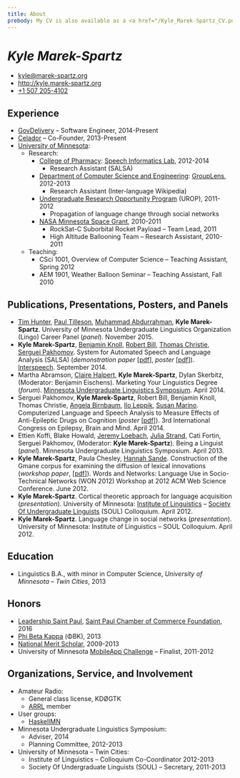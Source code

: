 ```yaml
---
title: About
prebody: My CV is also available as a <a href="/Kyle_Marek-Spartz_CV.pdf">PDF</a>.
---
```


# ***Kyle Marek-Spartz***

- <kyle@marek-spartz.org>
- <http://kyle.marek-spartz.org>
- [+1 507 205-4102](tel:+1-507-205-4102)

## Experience

- [GovDelivery](http://www.govdelivery.com/) – Software Engineer, 2014-Present
- [Celador](http://www.celador.mn) – Co-Founder, 2013-Present
- [University of Minnesota](http://www.umn.edu/):
    - Research:
        - [College of Pharmacy](http://www.pharmacy.umn.edu/): [Speech Informatics Lab](http://rxinformatics.umn.edu/), 2012-2014
            - Research Assistant (SALSA)
        - [Department of Computer Science and Engineering](http://www.cs.umn.edu/index.php): [GroupLens](http://www.grouplens.org/), 2012-2013
            - Research Assistant (Inter-language Wikipedia)
        - [Undergraduate Research Opportunity Program](http://www.urop.umn.edu/) (UROP), 2011-2012
            - Propagation of language change through social networks
        - [NASA Minnesota Space Grant](http://www.aem.umn.edu/msgc/), 2010-2011
            - RockSat-C Suborbital Rocket Payload – Team Lead, 2011
            - High Altitude Ballooning Team – Research Assistant, 2010-2011
    - Teaching:
        - CSci 1001, Overview of Computer Science – Teaching Assistant, Spring 2012
        - AEM 1901, Weather Balloon Seminar – Teaching Assistant, Fall 2010


## Publications, Presentations, Posters, and Panels

- [Tim Hunter](http://www.tc.umn.edu/~timh/), [Paul Tilleson](http://linguistics.umn.edu/people/profile.php?UID=till0090), [Muhammad Abdurrahman](https://twitter.com/muhammadscript), **Kyle Marek-Spartz**. University of Minnesota Undergraduate Linguistics Organization (Lingo) Career Panel (*panel*). November 2015.
- **Kyle Marek-Spartz**, [Benjamin Knoll](http://www.bmhi.umn.edu/ihi/research/nlpie/people/knoll/), [Robert Bill](http://www.bmhi.umn.edu/ihi/research/nlpie/people/bill/), [Thomas Christie](https://tom-christie.github.io/), [Serguei Pakhomov](http://www.tc.umn.edu/~pakh0002/homepage/). System for Automated Speech and Language Analysis (SALSA) (*demonstration paper* [[pdf](http://kyle.marek-spartz.org/publications/2014-interspeech-paper.pdf)], *poster* [[pdf](http://kyle.marek-spartz.org/publications/2014-interspeech-poster.pdf)]). [Interspeech](http://www.interspeech2014.org). September 2014.
- Martha Abramson, [Claire Halpert](http://www.tc.umn.edu/~halpert/), **Kyle Marek-Spartz**, Dylan Skerbitz, (Moderator: Benjamin Eischens). Marketing Your Linguistics Degree (*forum*). [Minnesota Undergraduate Linguistics Symposium](http://linguistics.mn). April 2014.
- Serguei Pakhomov, **Kyle Marek-Spartz**, Robert Bill, Benjamin Knoll, Thomas Christie, [Angela Birnbaum](http://www.pharmacy.umn.edu/faculty/birnbaum_angela/), [Ilo Leppik](http://www.pharmacy.umn.edu/faculty/leppik_ilo/), [Susan Marino](http://www.pharmacy.umn.edu/faculty/marino_susan/). Computerized Language and Speech Analysis to Measure Effects of Anti-Epileptic Drugs on Cognition (*poster* [[pdf](http://kyle.marek-spartz.org/publications/2014-epilepsy-poster.pdf)]). 3rd International Congress on Epilepsy, Brain and Mind. April 2014.
- Ettien Koffi, Blake Howald, [Jeremy Loebach](http://wp.stolaf.edu/psych/jeremy-loebach/), [Julia Strand](https://apps.carleton.edu/curricular/psyc/jstrand/), Cati Fortin, Serguei Pakhomov, (Moderator: **Kyle Marek-Spartz**). Being a Linguist (*panel*). Minnesota Undergraduate Linguistics Symposium. April 2013.
- **Kyle Marek-Spartz**, Paula Chesley, [Hannah Sande](http://linguistics.berkeley.edu/~hsande/). Construction of the Gmane corpus for examining the diffusion of lexical innovations (*workshop paper*,  [[pdf](http://kyle.marek-spartz.org/publications/WON2012_Marek-Spartz_Chesley_Sande_Gmane.pdf)]). Words and Networks: Language Use in Socio-Technical Networks (WON 2012) Workshop at 2012 ACM Web Science Conference. June 2012.
- **Kyle Marek-Spartz**. Cortical theoretic approach for language acquisition (*presentation*). University of Minnesota: [Institute of Linguistics](http://linguistics.umn.edu/) – [Society Of Undergraduate Linguists](http://www.soulumn.org) (SOUL) Colloquium. April 2012.
- **Kyle Marek-Spartz**. Language change in social networks (*presentation*). University of Minnesota: Institute of Linguistics – SOUL Colloquium. April 2012.


## Education

- Linguistics B.A., with minor in Computer Science, *University of Minnesota – Twin Cities*, 2013


## Honors

- [Leadership Saint Paul](http://www.saintpaulchamber.com/blog/leadership-saint-paul-class-of-2016-announced), [Saint Paul Chamber of Commerce Foundation](http://www.saintpaulchamber.com/foundation.html), 2016
- [Phi Beta Kappa](https://www.pbk.org) (ΦBK), 2013
- [National Merit Scholar](http://www.nationalmerit.org/), 2009-2013
- University of Minnesota [MobileApp Challenge](https://sites.google.com/a/umn.edu/university-of-minnesota-mobile-app-challenge/home) – Finalist, 2011-2012


## Organizations, Service, and Involvement

- Amateur Radio:
    - General class license, KDØGTK
    - [ARRL](http://www.arrl.org/) member
- User groups:
    - [HaskellMN](http://www.haskell.mn)
- Minnesota Undergraduate Linguistics Symposium:
    - Adviser, 2014
    - Planning Committee, 2012-2013
- University of Minnesota – Twin Cities:
    - Institute of Linguistics – Colloquium Co-Coordinator 2012-2013
    - Society Of Undergraduate Linguists (SOUL) – Secretary, 2011-2013
